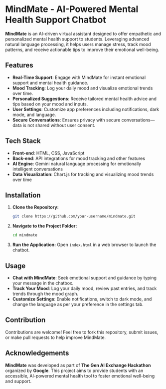 

# MindMate - AI-Powered Mental Health Support Chatbot

**MindMate** is an AI-driven virtual assistant designed to offer empathetic and personalized mental health support to students. Leveraging advanced natural language processing, it helps users manage stress, track mood patterns, and receive actionable tips to improve their emotional well-being.

## Features
- **Real-Time Support**: Engage with MindMate for instant emotional support and mental health guidance.
- **Mood Tracking**: Log your daily mood and visualize emotional trends over time.
- **Personalized Suggestions**: Receive tailored mental health advice and tips based on your mood and inputs.
- **User Settings**: Customize app preferences including notifications, dark mode, and language.
- **Secure Conversations**: Ensures privacy with secure conversations—data is not shared without user consent.

## Tech Stack
- **Front-end**: HTML, CSS, JavaScript
- **Back-end**: API integrations for mood tracking and other features
- **AI Engine**: Gemini natural language processing for emotionally intelligent conversations
- **Data Visualization**: Chart.js for tracking and visualizing mood trends over time

## Installation

1. **Clone the Repository:**
   ```bash
   git clone https://github.com/your-username/mindmate.git
   ```
2. **Navigate to the Project Folder:**
   ```bash
   cd mindmate
   ```
3. **Run the Application:**
   Open `index.html` in a web browser to launch the chatbot.

## Usage

- **Chat with MindMate**: Seek emotional support and guidance by typing your message in the chatbox.
- **Track Your Mood**: Log your daily mood, review past entries, and track trends through the mood graph.
- **Customize Settings**: Enable notifications, switch to dark mode, and change the language as per your preference in the settings tab.

## Contribution

Contributions are welcome! Feel free to fork this repository, submit issues, or make pull requests to help improve MindMate.

## Acknowledgements

**MindMate** was developed as part of **The Gen AI Exchange Hackathon** organized by **Google**. This project aims to provide students with an accessible, AI-powered mental health tool to foster emotional well-being and support.


